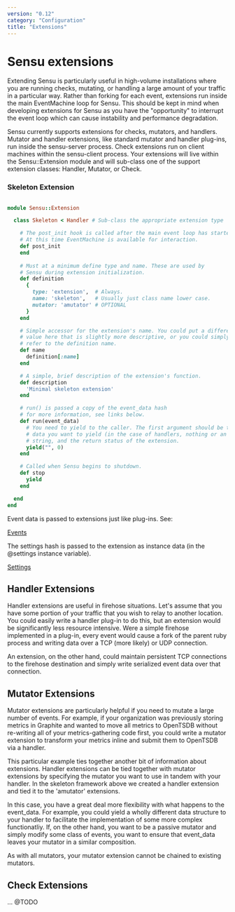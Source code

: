 ```yaml
---
version: "0.12"
category: "Configuration"
title: "Extensions"
---
```


# Sensu extensions

Extending Sensu is particularly useful in high-volume installations where you
are running checks, mutating, or handling a large amount of your traffic in a
particular way.  Rather than forking for each event, extensions run inside the
main EventMachine loop for Sensu. This should be kept in mind when developing
extensions for Sensu as you have the "opportunity" to interrupt the event loop
which can cause instability and performance degradation.

Sensu currently supports extensions for checks, mutators, and handlers. Mutator
and handler extensions, like standard mutator and handler plug-ins, run inside
the sensu-server process. Check extensions run on client machines within the 
sensu-client process. Your extensions will live within the Sensu::Extension
module and will sub-class one of the support extension classes: Handler,
Mutator, or Check.

### Skeleton Extension

``` ruby

module Sensu::Extension

  class Skeleton < Handler # Sub-class the appropriate extension type

    # The post_init hook is called after the main event loop has started
    # At this time EventMachine is available for interaction.
    def post_init
    end
 
    # Must at a minimum define type and name. These are used by
    # Sensu during extension initialization.
    def definition
      {
        type: 'extension',  # Always.
        name: 'skeleton',   # Usually just class name lower case.
        mutator: 'amutator' # OPTIONAL
      }
    end

    # Simple accessor for the extension's name. You could put a different
    # value here that is slightly more descriptive, or you could simply 
    # refer to the definition name.
    def name
      definition[:name]
    end

    # A simple, brief description of the extension's function.
    def description
      'Minimal skeleton extension'
    end

    # run() is passed a copy of the event_data hash
    # for more information, see links below.
    def run(event_data)
      # You need to yield to the caller. The first argument should be the
      # data you want to yield (in the case of handlers, nothing or an error
      # string, and the return status of the extension.
      yield("", 0)
    end

    # Called when Sensu begins to shutdown.
    def stop
      yield
    end

  end
end
```

Event data is passed to extensions just like plug-ins. 
See: 

[Events](events)

The settings hash is passed to the extension as instance data (in the @settings 
instance variable).

[Settings](settings)

## Handler Extensions

Handler extensions are useful in firehose situations. Let's assume that you have
some portion of your traffic that you wish to relay to another location. You 
could easily write a handler plug-in to do this, but an extension would be
significantly less resource intensive. Were a simple firehose implemented in
a plug-in, every event would cause a fork of the parent ruby process and 
writing data over a TCP (more likely) or UDP connection.

An extension, on the other hand, could maintain persistent TCP connections
to the firehose destination and simply write serialized event data over that
connection.

## Mutator Extensions

Mutator extensions are particularly helpful if you need to mutate a large number 
of events. For example, if your organization was previously storing metrics
in Graphite and wanted to move all metrics to OpenTSDB without re-writing all
of your metrics-gathering code first, you could write a mutator extension to
transform your metrics inline and submit them to OpenTSDB via a handler.

This particular example ties together another bit of information about 
extensions. Handler extensions can be tied together with mutator extensions by
specifying the mutator you want to use in tandem with your handler. In the 
skeleton framework above we created a handler extension and tied it to the 
'amutator' extensions.

In this case, you have a great deal more flexibility with what happens to the
event_data. For example, you could yield a wholly different data structure
to your handler to facilitate the implementation of some more complex 
functionatliy. If, on the other hand, you want to be a passive mutator and 
simply modify some class of events, you want to ensure that event_data leaves 
your mutator in a similar composition.

As with all mutators, your mutator extension cannot be chained to existing
mutators.

## Check Extensions

... @TODO
